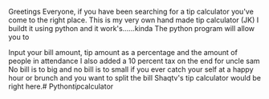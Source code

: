 

Greetings Everyone, if you have been searching for a tip calculator you've come to the right place.
This is my very own hand made tip calculator (JK) I buildt it using python and it work's......kinda
The python program will allow you to

Input your bill amount, tip amount as a percentage and the amount of people in attendance
I also added a 10 percent tax on the end for uncle sam
No bill is to big and no bill is to small if you ever catch your self at a happy hour or brunch and you want to split the bill
Shaqtv's tip calculator would be right here.#   P y t h o n _ t i p _ c a l c u l a t o r  
 
